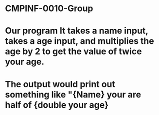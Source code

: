 # CMPINF-0010-Group
# Our program It takes a name input, takes a age input, and multiplies the age by 2 to get the value of twice your age. 
# The output would print out something like "{Name} your are half of {double your age}
